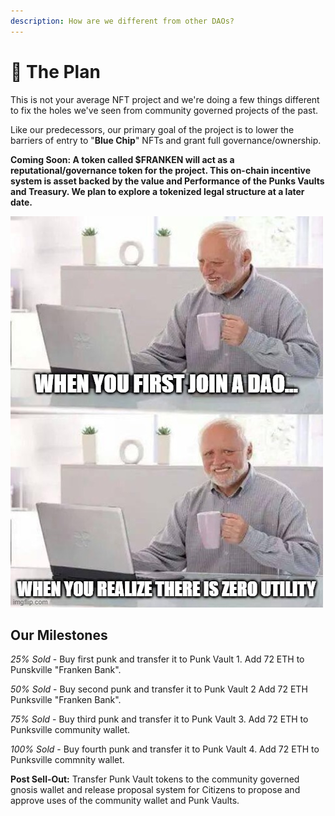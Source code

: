 ```yaml
---
description: How are we different from other DAOs?
---
```


# 🎯 The Plan

This is not your average NFT project and we're doing a few things different to fix the holes we've seen from community governed projects of the past.

Like our predecessors, our primary goal of the project is to lower the barriers of entry to "**Blue Chip**" NFTs and grant full governance/ownership.&#x20;

**Coming Soon: A token called $FRANKEN will act as a reputational/governance token for the project. This on-chain incentive system is asset backed by the value and Performance of the Punks Vaults and Treasury. We plan to explore a tokenized legal structure at a later date.**&#x20;

![](../../.gitbook/assets/meme2.jpg)

## Our Milestones

_25% Sold_ - Buy first punk and transfer it to Punk Vault 1. Add 72 ETH to Punskville "Franken Bank".&#x20;

_50% Sold_ - Buy second punk and transfer it to Punk Vault 2 Add 72 ETH Punksville "Franken Bank".

_75% Sold_ - Buy third punk and transfer it to Punk Vault 3. Add 72 ETH to Punksville community wallet.&#x20;

_100% Sold_ - Buy fourth punk and transfer it to Punk Vault 4. Add 72 ETH to Punksville commnity wallet.

**Post Sell-Out:** Transfer Punk Vault tokens to the community governed gnosis wallet and release proposal system for Citizens to propose and approve uses of the community wallet and Punk Vaults.
